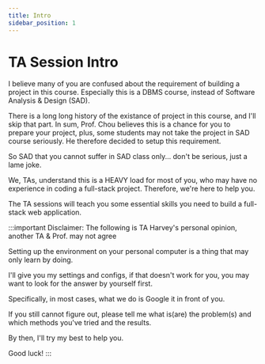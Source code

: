 ```yaml
---
title: Intro
sidebar_position: 1
---
```


# TA Session Intro

I believe many of you are confused about the requirement of building a project in this course.
Especially this is a DBMS course, instead of Software Analysis & Design (SAD).

There is a long long history of the existance of project in this course, and I'll skip that part.
In sum, Prof. Chou believes this is a chance for you to prepare your project, plus, some students may not take the project in SAD course seriously.
He therefore decided to setup this requirement.

So SAD that you cannot suffer in SAD class only... don't be serious, just a lame joke.

We, TAs, understand this is a HEAVY load for most of you, who may have no experience in coding a full-stack project.
Therefore, we're here to help you.

The TA sessions will teach you some essential skills you need to build a full-stack web application.

:::important
Disclaimer: The following is TA Harvey's personal opinion, another TA & Prof. may not agree

Setting up the environment on your personal computer is a thing that may only learn by doing.

I'll give you my settings and configs, if that doesn't work for you, you may want to look for the answer by yourself first.

Specifically, in most cases, what we do is Google it in front of you.

If you still cannot figure out, please tell me what is(are) the problem(s) and which methods you've tried and the results.

By then, I'll try my best to help you.

Good luck!
:::
